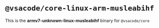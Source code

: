 # `@vsacode/core-linux-arm-musleabihf`

This is the **armv7-unknown-linux-musleabihf** binary for `@vsacode/core`
